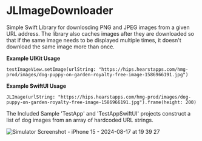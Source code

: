 # JLImageDownloader

Simple Swift Library for downlosding PNG and JPEG images from a given URL address. 
The library also caches images after they are downloaded so that if the same image needs to be displayed multiple times, it doesn't download the same image more than once. 

**Example UIKit Usage**

```
testImageView.setImage(urlString: "https://hips.hearstapps.com/hmg-prod/images/dog-puppy-on-garden-royalty-free-image-1586966191.jpg")
```

**Example SwiftUI Usage**

```
JLImage(urlString: "https://hips.hearstapps.com/hmg-prod/images/dog-puppy-on-garden-royalty-free-image-1586966191.jpg").frame(height: 200)
```

The Included Sample 'TestApp' and 'TestAppSwiftUI' projects construct a list of dog images from an array of hardcoded URL strings.


![Simulator Screenshot - iPhone 15 - 2024-08-17 at 19 39 27](https://github.com/user-attachments/assets/38b23720-02d7-4f5d-b43e-4108e16918dd)
